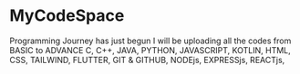 # MyCodeSpace
Programming Journey has just begun
I will be uploading all the codes from BASIC to ADVANCE
C, C++, JAVA, PYTHON, JAVASCRIPT, KOTLIN, HTML, CSS, TAILWIND, FLUTTER, GIT & GITHUB, NODEjs, EXPRESSjs, REACTjs, 

